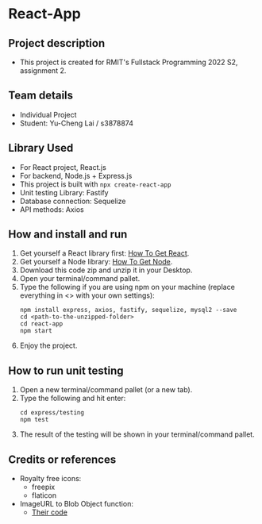 # React-App

## Project description
- This project is created for RMIT's Fullstack Programming 2022 S2, assignment 2.
## Team details
- Individual Project
- Student: Yu-Cheng Lai / s3878874
## Library Used
- For React project, React.js
- For backend, Node.js + Express.js
- This project is built with `npx create-react-app`
- Unit testing Library: Fastify
- Database connection: Sequelize
- API methods: Axios
## How and install and run
1. Get yourself a React library first: [How To Get React](https://react-cn.github.io/react/downloads.html).
2. Get yourself a Node library: [How To Get Node](https://radixweb.com/blog/installing-npm-and-nodejs-on-windows-and-mac).
3. Download this code zip and unzip it in your Desktop.
4. Open your terminal/command pallet.
5. Type the following if you are using npm on your machine (replace everything in <> with your own settings):
    ```
    npm install express, axios, fastify, sequelize, mysql2 --save
    cd <path-to-the-unzipped-folder>
    cd react-app
    npm start
    ```
6. Enjoy the project.
## How to run unit testing
1. Open a new terminal/command pallet (or a new tab).
2. Type the following and hit enter:
    ```
    cd express/testing
    npm test
    ```
3. The result of the testing will be shown in your terminal/command pallet.
## Credits or references
- Royalty free icons: 
    - freepix
    - flaticon
- ImageURL to Blob Object function: 
    - [Their code](https://gist.github.com/davoclavo/4424731)